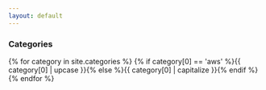 ```yaml
---
layout: default
---
```


<h3>Categories</h3>
{% for category in site.categories %}
    <a href="/category/{{ category[0] }}/" style="text-decoration: none;">{% if category[0] == 'aws' %}{{ category[0] | upcase }}{% else %}{{ category[0] | capitalize }}{% endif %}</a><br />
{% endfor %}
<p />